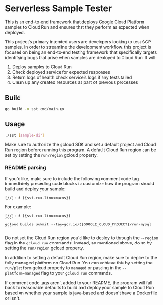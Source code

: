 # Serverless Sample Tester

This is an end-to-end framework that deploys Google Cloud Platform samples to
Cloud Run and ensures that they perform as expected when deployed.

This project’s primary intended users are developers looking to test GCP
samples. In order to streamline the development workflow, this project is
focused on being an end-to-end testing framework that specifically targets
identifying bugs that arise when samples are deployed to Cloud Run. It will:

1. Deploy samples to Cloud Run
1. Check deployed service for expected responses
1. Return logs of health check service’s logs if any tests failed
1. Clean up any created resources as part of previous processes

## Build

```bash
go build -o sst cmd/main.go
```

## Usage

```bash
./sst [sample-dir]
```

Make sure to authorize the gcloud SDK and set a default project and Cloud Run region before running this program. A
default Cloud Run region can be set by setting the `run/region` gcloud property.

### README parsing
If you'd like, make sure to include the following comment code tag immediately preceding code blocks to customize how
the program should build and deploy your sample:

```text
[//]: # ({sst-run-linuxmacos})
```

For example:
````text
[//]: # ({sst-run-linuxmacos})
```
gcloud builds submit --tag=gcr.io/${GOOGLE_CLOUD_PROJECT}/run-mysql
```
````

Do not set the Cloud Run region you'd like to deploy to through the `--region` flag in the `gcloud run` commands.
Instead, as mentioned above, do so by setting the `run/region` gcloud property.

In addition to setting a default Cloud Run region, make sure to deploy to the fully managed platform on Cloud Run. You
can achieve this by setting the `run/platform` gcloud property to `managed` or passing in the `--platform=managed` flag
to your `gcloud run` commands.

If comment code tags aren't added to your README, the program will fall back to reasonable defaults to build and deploy
your sample to Cloud Run based on whether your sample is java-based and doesn't have a Dockerfile or isn't.
